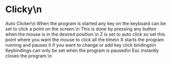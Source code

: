 # Clicky\n
Auto Clicker\n
When the program is started any key on the keyboard can be set to click a point on the screen.\n
This is done by pressing any button when the mouse is in the desired position.\n
Z is set to auto click so set this point where you want the mouse to click all the time\n
X starts the program running and pauses it if you want to change or add key click bindings\n
Keybindings can only be set when the program is paused\n
Esc instantly closes the program.\n
